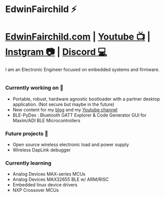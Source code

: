 # EdwinFairchild :zap:
# [EdwinFairchild.com](https://www.edwinfairchild.com/) | [Youtube :tv:](https://www.youtube.com/user/sdf3e33/videos) | [Instgram :camera:](https://www.instagram.com/edwinfairchild/) | [Discord :computer:](https://discord.gg/UaqcKxN6Nd)
I am an Electronic Engineer focused on embedded systems and firmware.
#


### Currently working on 🔭
- Portable, robust, hardware agnostic bootloader with a partner desktop application. (Not secure but maybe in the future)
- New content for my [blog](https://www.edwinfairchild.com) and my [Youtube channel](https://www.youtube.com/user/sdf3e33/videos)
- BLE-PyDex :  Bluetooth GATT Explorer & Code Generator GUI for Maxim/ADI BLE Microcontrollers
### Future projects 🤔
- Open source wireless electronic load and power supply
- Wireless DapLink debugger
### Currently learning
- Analog Devices MAX-series MCUs
- Analog Devices MAX32655 BLE w/ ARM/RISC 
- Embedded linux device drivers
- NXP Crossover MCUs



<!--
**EdwinFairchild/EdwinFairchild** is a ✨ _special_ ✨ repository because its `README.md` (this file) appears on your GitHub profile.

Here are some ideas to get you started:

- 🔭 I’m currently working on ...
- 🌱 I’m currently learning ...
- 👯 I’m looking to collaborate on ...
- 🤔 I’m looking for help with ...
- 💬 Ask me about ...
- 📫 How to reach me: ...
- 😄 Pronouns: ...
- ⚡ Fun fact: ...
-->
